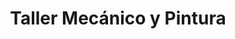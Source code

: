 ---
title: "Taller Mecánico y Pintura"
url: /cochabamba/taller-mecanico-y-pintura/
shop: Autowerkstatt
---